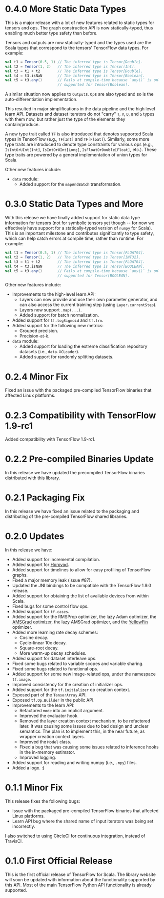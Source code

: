 # 0.4.0 More Static Data Types

This is a major release with a lot of new features related to static
types for tensors and ops. The graph construction API is now
statically-typed, thus enabling much better type safety than before.

Tensors and outputs are now statically-typed and the types used are the
Scala types that correspond to the tensors' TensorFlow data types. For
example:

```scala
val t1 = Tensor(0.5, 1) // The inferred type is Tensor[Double].
val t2 = Tensor(1, 2)   // The inferred type is Tensor[Int].
val t3 = t1 + t2        // The inferred type is Tensor[Double].
val t4 = t3.isNaN       // The inferred type is Tensor[Boolean].
val t5 = t3.any()       // Fails at compile-time because `any()` is only
                        // supported for Tensor[Boolean].
```

A similar situation now applies to `Output`s. `Op`s are also typed and
so is the auto-differentiation implementation.

This resulted in major simplifications in the data pipeline and the high
level learn API. Datasets and dataset iterators do not "carry" `T`, `V`,
`D`, and `S` types with them now, but rather just the type of the
elements they contain/produce.

A new type trait called `TF` is also introduced that denotes supported
Scala types in TensorFlow (e.g., `TF[Int]` and `TF[Float]`). Similarly,
some more type traits are introduced to denote type constraints for
various ops (e.g., `IsIntOrUInt[Int]`, `IsIntOrUInt[Long]`,
`IsFloatOrDouble[Float]`, etc.). These type traits are powered by a
general implementation of union types for Scala.

Other new features include:

  - `data` module:
    - Added support for the `mapAndBatch` transformation.

# 0.3.0 Static Data Types and More

With this release we have finally added support for static data type
information for tensors (not for symbolic tensors yet though -- for now
we effectively have support for a statically-typed version of `numpy`
for Scala). This is an important milestone and contributes significantly
to type safety, which can help catch errors at compile time, rather than
runtime. For example:

```scala
val t1 = Tensor(0.5, 1) // The inferred type is Tensor[FLOAT64].
val t2 = Tensor(1, 2)   // The inferred type is Tensor[INT32].
val t3 = t1 + t2        // The inferred type is Tensor[FLOAT64].
val t4 = t3.isNaN       // The inferred type is Tensor[BOOLEAN].
val t5 = t3.any()       // Fails at compile-time because `any()` is only
                        // supported for Tensor[BOOLEAN].
```

Other new features include:

  - Improvements to the high-level learn API:
    - Layers can now provide and use their own parameter generator, and
      can also access the current training step
      (using `Layer.currentStep`).
    - Layers now support `.map(...)`.
    - Added support for batch normalization.
  - Added support for `tf.logSigmoid` and `tf.lrn`.
  - Added support for the following new metrics:
    - Grouped precision.
    - Precision-at-k.
  - `data` module:
    - Added support for loading the extreme classification repository
      datasets (i.e., `data.XCLoader`).
    - Added support for randomly splitting datasets.

# 0.2.4 Minor Fix

Fixed an issue with the packaged pre-compiled TensorFlow binaries that
affected Linux platforms.

# 0.2.3 Compatibility with TensorFlow 1.9-rc1

Added compatibility with TensorFlow 1.9-rc1.

# 0.2.2 Pre-compiled Binaries Update

In this release we have updated the precompiled TensorFlow binaries
distributed with this library.

# 0.2.1 Packaging Fix

In this release we have fixed an issue related to the packaging and
distributing of the pre-compiled TensorFlow shared libraries.

# 0.2.0 Updates

In this release we have:

  - Added support for incremental compilation.
  - Added support for [Horovod](https://github.com/uber/horovod).
  - Added support for timelines to allow for easy profiling of
    TensorFlow graphs.
  - Fixed a major memory leak (issue #87).
  - Updated the JNI bindings to be compatible with the TensorFlow
    1.9.0 release.
  - Added support for obtaining the list of available devices from
    within Scala.
  - Fixed bugs for some control flow ops.
  - Added support for `tf.cases`.
  - Added support for the RMSProp optimizer, the lazy Adam optimizer,
    the [AMSGrad](https://openreview.net/pdf?id=ryQu7f-RZ) optimizer,
    the lazy AMSGrad optimizer, and the
    [YellowFin](https://arxiv.org/pdf/1706.03471.pdf) optimizer.
  - Added more learning rate decay schemes:
    - Cosine decay.
    - Cycle-linear 10x decay.
    - Square-root decay.
    - More warm-up decay schedules.
  - Added support for dataset interleave ops.
  - Fixed some bugs related to variable scopes and variable sharing.
  - Fixed some bugs related to functional ops.
  - Added support for some new image-related ops, under the namespace
    `tf.image`.
  - Improved consistency for the creation of initializer ops.
  - Added support for the `tf.initializer` op creation context.
  - Exposed part of the `TensorArray` API.
  - Exposed `tf.Op.Builder` in the public API.
  - Improvements to the learn API:
    - Refactored `mode` into an implicit argument.
    - Improved the evaluator hook.
    - Removed the layer creation context mechanism, to be refactored
      later. It was causing some issues due to bad design and unclear
      semantics. The plan is to implement this, in the near future, as
      wrapper creation context layers.
    - Improved the `Model` class.
    - Fixed a bug that was causing some issues related to inference
      hooks in the in-memory estimator.
    - Improved logging.
  - Added support for reading and writing numpy (i.e., `.npy`) files.
  - Added a logo. :)

# 0.1.1 Minor Fix

This release fixes the following bugs:

  - Issue with the packaged pre-compiled TensorFlow binaries that
    affected Linux platforms.
  - Learn API bug where the shared name of input iterators was being
    set incorrectly.

I also switched to using CircleCI for continuous integration, instead
of TravisCI.

# 0.1.0 First Official Release

This is the first official release of TensorFlow for Scala. The library
website will soon be updated with information about the functionality
supported by this API. Most of the main TensorFlow Python API
functionality is already supported.

